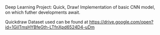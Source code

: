 Deep Learning Project: Quick, Draw!
Implementation of basic CNN model, on which futher developments await.

Quickdraw Dataset used can be found at https://drive.google.com/open?id=1GiITmsHYBfeGth-LTfnXpd6524D4-uDm

